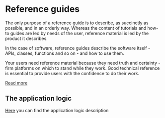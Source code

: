 <!--
# @title Reference guides
-->
# Reference guides

The only purpose of a reference guide is to describe, as succinctly as possible, and in an orderly way. Whereas the content of tutorials and how-to guides are led by needs of the user, reference material is led by the product it describes.

In the case of software, reference guides describe the software itself - APIs, classes, functions and so on - and how to use them.

Your users need reference material because they need truth and certainty - firm platforms on which to stand while they work. Good technical reference is essential to provide users with the confidence to do their work.

[Read more](https://diataxis.fr/reference/)

## The application logic
[Here](application_logic/application_logic.md) you can find the application logic description

